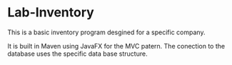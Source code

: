 # Lab-Inventory
This is a basic inventory program desgined for a specific company.

It is built in Maven using JavaFX for the MVC patern. 
The conection to the database uses the specific data base structure.
